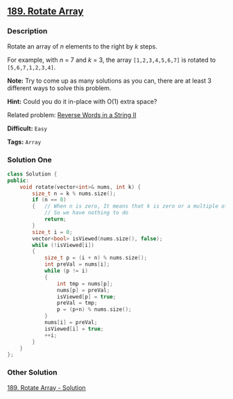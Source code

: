 ## [189. Rotate Array](https://leetcode.com/problems/rotate-array/#/description)

### Description

Rotate an array of *n* elements to the right by *k* steps.

For example, with *n* = 7 and *k* = 3, the array `[1,2,3,4,5,6,7]` is rotated to `[5,6,7,1,2,3,4]`.

**Note:**
Try to come up as many solutions as you can, there are at least 3 different ways to solve this problem.

**Hint:**
Could you do it in-place with O(1) extra space?

Related problem: [Reverse Words in a String II](https://leetcode.com/problems/reverse-words-in-a-string-ii/)



**Difficult:** `Easy`

**Tags:** `Array`



### Solution One

```c++
class Solution {
public:
	void rotate(vector<int>& nums, int k) {
		size_t n = k % nums.size();
		if (n == 0)
		{	// When n is zero, It means that k is zero or a multiple of nums.size()
			// So we have nothing to do
			return;
		}
		size_t i = 0;
		vector<bool> isViewed(nums.size(), false);
		while (!isViewed[i])
		{
			size_t p = (i + n) % nums.size();
			int preVal = nums[i];
			while (p != i)
			{
				int tmp = nums[p];
				nums[p] = preVal;
				isViewed[p] = true;
				preVal = tmp;
				p = (p+n) % nums.size();
			}
			nums[i] = preVal;
			isViewed[i] = true;
			++i;
		}
	}
};
```



### Other Solution

[189. Rotate Array - Solution](https://leetcode.com/problems/rotate-array/#/solution)

